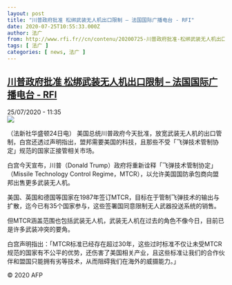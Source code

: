 ```yaml
---
layout: post
title: "川普政府批准 松绑武装无人机出口限制 – 法国国际广播电台 - RFI"
date: 2020-07-25T10:55:33.000Z
author: 法广
from: http://www.rfi.fr//cn/contenu/20200725-川普政府批准-松绑武装无人机出口限制
tags: [ 法广 ]
categories: [ news, 法广 ]
---
```

<!--1595674533000-->
[川普政府批准 松绑武装无人机出口限制 – 法国国际广播电台 - RFI](http://www.rfi.fr//cn/contenu/20200725-%E5%B7%9D%E6%99%AE%E6%94%BF%E5%BA%9C%E6%89%B9%E5%87%86-%E6%9D%BE%E7%BB%91%E6%AD%A6%E8%A3%85%E6%97%A0%E4%BA%BA%E6%9C%BA%E5%87%BA%E5%8F%A3%E9%99%90%E5%88%B6)
------

<div>
<div>25/07/2020 - 11:35</div><img src="https://s.rfi.fr/media/display/b507543e-ce5f-11ea-8e16-005056bff430/w:310/p:16x9/int0006b.200725173502.jpg"><div class="t-content__body u-clearfix"><div class="m-interstitial"></div><p>（法新社华盛顿24日电）    美国总统川普政府今天批准，放宽武装无人机的出口管制，白宫还透过声明指出，盟邦需要美国的科技，且那些不受「飞弹技术管制协定」规范的国家正接管相关市场。</p><p>    白宫今天宣布，川普（Donald Trump）政府将重新诠释「飞弹技术管制协定」（Missile Technology Control Regime，MTCR），以允许美国国防承包商向盟邦出售更多武装无人机。</p><p>    美国、英国和德国等国家在1987年签订MTCR，目标在于管制飞弹技术的输出与扩散，迄今已有35个国家参与，这些签署国同意限制无人武器投送系统的销售。</p><p>    但MTCR涵盖范围也包括武装无人机，武装无人机在过去的角色不像今日，目前已是许多武装冲突的要角。</p><p>    白宫声明指出：「MTCR标准已经存在超过30年，这些过时标准不仅让未受MTCR规范的国家有不公平的优势，还伤害了美国相关产业，且这些标准让我们的合作伙伴和盟国只能拥有劣等技术，从而阻碍我们在海外的威摄能力。」</p><p class="t-copyright">© 2020 AFP</p>        </div>
</div>
